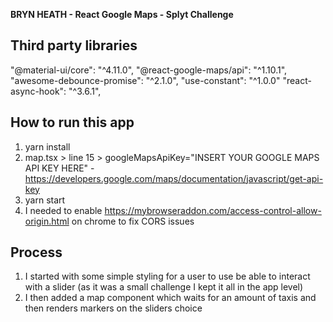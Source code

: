 **BRYN HEATH - React Google Maps - Splyt Challenge**

## Third party libraries
"@material-ui/core": "^4.11.0",
"@react-google-maps/api": "^1.10.1", 
"awesome-debounce-promise": "^2.1.0",
"use-constant": "^1.0.0"
"react-async-hook": "^3.6.1",

## How to run this app
1. yarn install
2. map.tsx > line 15 > googleMapsApiKey="INSERT YOUR GOOGLE MAPS API KEY HERE" - https://developers.google.com/maps/documentation/javascript/get-api-key
3. yarn start
4. I needed to enable https://mybrowseraddon.com/access-control-allow-origin.html on chrome to fix CORS issues

## Process
1. I started with some simple styling for a user to use be able to interact with a slider (as it was a small challenge I kept it all in the app level)
2. I then added a map component which waits for an amount of taxis and then renders markers on the sliders choice